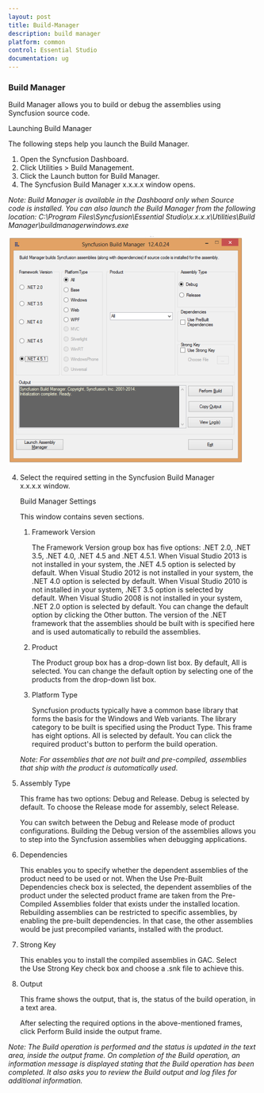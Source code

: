 ```yaml
---
layout: post
title: Build-Manager
description: build manager
platform: common
control: Essential Studio
documentation: ug
---
```


### Build Manager

Build Manager allows you to build or debug the assemblies using Syncfusion source code. 

Launching Build Manager 

The following steps help you launch the Build Manager. 

1. Open the Syncfusion Dashboard.
1. Click Utilities > Build Management.
2. Click the Launch button for Build Manager.
3. The Syncfusion Build Manager x.x.x.x window opens.
  
  _Note: Build Manager is available in the Dashboard only when Source code is installed. You can also launch the Build Manager from the following location: C:\Program Files\Syncfusion\Essential Studio\x.x.x.x\Utilities\Build Manager\buildmanagerwindows.exe_
   
   ![](Build-Manager_images/Build-Manager_img2.png)

4. Select the required setting in the Syncfusion Build Manager x.x.x.x window.

   Build Manager Settings

   This window contains seven sections. 

   1. Framework Version 

      The Framework Version group box has five options: .NET 2.0, .NET 3.5, .NET 4.0, .NET 4.5 and .NET 4.5.1. When Visual Studio 2013 is not installed in your system, the .NET 4.5 option is selected by default. When Visual Studio 2012 is not installed in your system, the .NET 4.0 option is selected by default. When Visual Studio 2010 is not installed in your system, .NET 3.5 option is selected by default. When Visual Studio 2008 is not installed in your system, .NET 2.0 option is selected by default. You can change the default option by clicking the Other button. The version of the .NET framework that the assemblies should be built with is specified here and is used automatically to rebuild the assemblies. 

   2. Product

      The Product group box has a drop-down list box. By default, All is selected. You can change the default option by selecting one of the products from the drop-down list box. 

   3. Platform Type

      Syncfusion products typically have a common base library that forms the basis for the Windows and Web variants. The library category to be built is specified using the Product Type. This frame has eight options. All is selected by default. You can click the required product's button to perform the build operation.

    _Note: For assemblies that are not built and pre-compiled, assemblies that ship with the product is automatically used._



5. Assembly Type

   This frame has two options: Debug and Release. Debug is selected by default. To choose the Release mode for assembly, select Release.

   You can switch between the Debug and Release mode of product configurations. Building the Debug version of the assemblies allows you to step into the Syncfusion assemblies when debugging applications. 

6. Dependencies

   This enables you to specify whether the dependent assemblies of the product need to be used or not. When the Use Pre-Built Dependencies check box is selected, the dependent assemblies of the product under the selected product frame are taken from the Pre-Compiled Assemblies folder that exists under the installed location. Rebuilding assemblies can be restricted to specific assemblies, by enabling the pre-built dependencies. In that case, the other assemblies would be just precompiled variants, installed with the product. 

7. Strong Key

   This enables you to install the compiled assemblies in GAC. Select the Use Strong Key check box and choose a .snk file to achieve this. 

8. Output

   This frame shows the output, that is, the status of the build operation, in a text area. 

   After selecting the required options in the above-mentioned frames, click Perform Build inside the output frame.




  _Note: The Build operation is performed and the status is updated in the text area, inside the output frame. On completion of the Build operation, an information message is displayed stating that the Build operation has been completed. It also asks you to review the Build output and log files for additional information._



